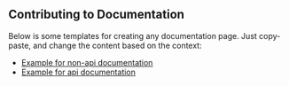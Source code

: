 ## Contributing to Documentation

Below is some templates for creating any documentation page. Just copy-paste, 
and change the content based on the context:

* [Example for non-api documentation](example_non_api.md)
* [Example for api documentation](example_api.md)
